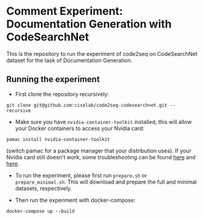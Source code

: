 # Comment Experiment: Documentation Generation with CodeSearchNet

This is the repository to run the experiment of code2seq on CodeSearchNet dataset for the task of Documentation Generation.

## Running the experiment

- First clone the repository recursively:
```
git clone git@github.com:ciselab/code2seq-codesearchnet.git --recursive
```

- Make sure you have ```nvidia-container-toolkit``` installed, this will allow your Docker containers to access your Nvidia card:
```
pamac install nvidia-container-toolkit
```
(switch pamac for a package manager that your distribution uses). If your Nvidia card still doesn't work, some troubleshooting can be found [here](https://docs.nvidia.com/datacenter/cloud-native/container-toolkit/install-guide.html) and [here](https://medium.com/@mmnshkmr/manjaro-setup-tensorflow-docker-container-w-nvidia-gpu-cacd0714f9b).

- To run the experiment, please first run ```prepare.sh``` or ```prepare_minimal.sh```. This will download and prepare the full and minimal datasets, respectively.

- Then run the experiment with docker-compose:
```
docker-compose up --build
```
